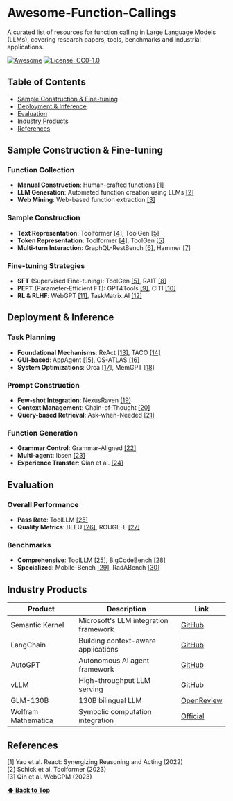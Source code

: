 # Awesome-Function-Callings

A curated list of resources for function calling in Large Language Models (LLMs), covering research papers, tools, benchmarks and industrial applications.

[![Awesome](https://awesome.re/badge.svg)](https://github.com/sindresorhus/awesome)
[![License: CC0-1.0](https://img.shields.io/badge/License-CC0_1.0-lightgrey.svg)](https://creativecommons.org/publicdomain/zero/1.0/)

## Table of Contents

- [Sample Construction & Fine-tuning](#sample-construction--fine-tuning)
- [Deployment & Inference](#deployment--inference)
- [Evaluation](#evaluation)
- [Industry Products](#industry-products)
- [References](#references)

## Sample Construction & Fine-tuning

### Function Collection

- **Manual Construction**: Human-crafted functions [[1]](#1)
- **LLM Generation**: Automated function creation using LLMs [[2]](#2)
- **Web Mining**: Web-based function extraction [[3]](#3)

### Sample Construction

- **Text Representation**: Toolformer [[4]](#4), ToolGen [[5]](#5)
- **Token Representation**: Toolformer [[4]](#4), ToolGen [[5]](#5)
- **Multi-turn Interaction**: GraphQL-RestBench [[6]](#6), Hammer [[7]](#7)

### Fine-tuning Strategies

- **SFT** (Supervised Fine-tuning): ToolGen [[5]](#5), RAIT [[8]](#8)
- **PEFT** (Parameter-Efficient FT): GPT4Tools [[9]](#9), CITI [[10]](#10)
- **RL & RLHF**: WebGPT [[11]](#11), TaskMatrix.AI [[12]](#12)

## Deployment & Inference

### Task Planning

- **Foundational Mechanisms**: ReAct [[13]](#13), TACO [[14]](#14)
- **GUI-based**: AppAgent [[15]](#15), OS-ATLAS [[16]](#16)
- **System Optimizations**: Orca [[17]](#17), MemGPT [[18]](#18)

### Prompt Construction

- **Few-shot Integration**: NexusRaven [[19]](#19)
- **Context Management**: Chain-of-Thought [[20]](#20)
- **Query-based Retrieval**: Ask-when-Needed [[21]](#21)

### Function Generation

- **Grammar Control**: Grammar-Aligned [[22]](#22)
- **Multi-agent**: Ibsen [[23]](#23)
- **Experience Transfer**: Qian et al. [[24]](#24)

## Evaluation

### Overall Performance

- **Pass Rate**: ToolLLM [[25]](#25)
- **Quality Metrics**: BLEU [[26]](#26), ROUGE-L [[27]](#27)

### Benchmarks

- **Comprehensive**: ToolLLM [[25]](#25), BigCodeBench [[28]](#28)
- **Specialized**: Mobile-Bench [[29]](#29), RadABench [[30]](#30)

## Industry Products

| Product             | Description                           | Link                                                      |
| ------------------- | ------------------------------------- | --------------------------------------------------------- |
| Semantic Kernel     | Microsoft's LLM integration framework | [GitHub](https://github.com/microsoft/semantic-kernel)    |
| LangChain           | Building context-aware applications   | [GitHub](https://github.com/langchain-ai/langchain)       |
| AutoGPT             | Autonomous AI agent framework         | [GitHub](https://github.com/Significant-Gravitas/AutoGPT) |
| vLLM                | High-throughput LLM serving           | [GitHub](https://github.com/vllm-project/vllm)            |
| GLM-130B            | 130B bilingual LLM                    | [OpenReview](https://openreview.net/forum?id=-Aw0rrrPUF)  |
| Wolfram Mathematica | Symbolic computation integration      | [Official](https://www.wolfram.com/mathematica/)          |

## References

<a id="1">[1]</a> Yao et al. React: Synergizing Reasoning and Acting (2022)  
<a id="2">[2]</a> Schick et al. Toolformer (2023)  
<a id="3">[3]</a> Qin et al. WebCPM (2023)  

**[⬆ Back to Top](#awesome-function-callings)**
